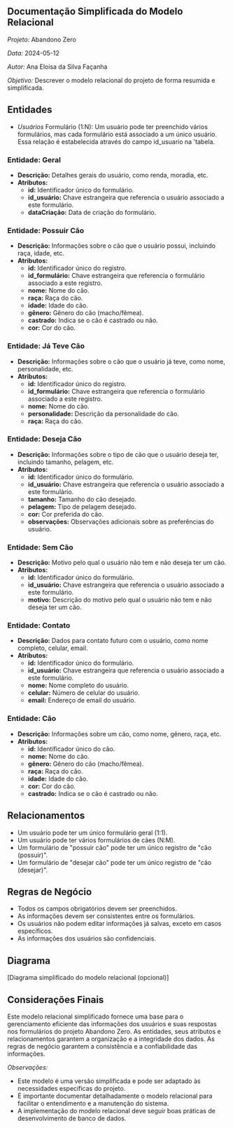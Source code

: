 ## Documentação Simplificada do Modelo Relacional

*Projeto:* Abandono Zero

*Data:* 2024-05-12

*Autor:* Ana Eloisa da Silva Façanha

*Objetivo:* Descrever o modelo relacional do projeto de forma resumida e simplificada.

## Entidades

- *Usuários* Formulário (1:N): Um usuário pode ter preenchido vários formulários, mas cada formulário está associado a um único usuário. Essa relação é estabelecida através do campo id_usuario na 'tabela.

 ### Entidade: Geral

- **Descrição:** Detalhes gerais do usuário, como renda, moradia, etc.
- **Atributos:**
  - **id:** Identificador único do formulário.
  - **id_usuário:** Chave estrangeira que referencia o usuário associado a este formulário.
  - **dataCriação:** Data de criação do formulário.

### Entidade: Possuir Cão

- **Descrição:** Informações sobre o cão que o usuário possui, incluindo raça, idade, etc.
- **Atributos:**
  - **id:** Identificador único do registro.
  - **id_formulário:** Chave estrangeira que referencia o formulário associado a este registro.
  - **nome:** Nome do cão.
  - **raça:** Raça do cão.
  - **idade:** Idade do cão.
  - **gênero:** Gênero do cão (macho/fêmea).
  - **castrado:** Indica se o cão é castrado ou não.
  - **cor:** Cor do cão.

### Entidade: Já Teve Cão

- **Descrição:** Informações sobre o cão que o usuário já teve, como nome, personalidade, etc.
- **Atributos:**
  - **id:** Identificador único do registro.
  - **id_formulário:** Chave estrangeira que referencia o formulário associado a este registro.
  - **nome:** Nome do cão.
  - **personalidade:** Descrição da personalidade do cão.
  - **raça:** Raça do cão.

### Entidade: Deseja Cão

- **Descrição:** Informações sobre o tipo de cão que o usuário deseja ter, incluindo tamanho, pelagem, etc.
- **Atributos:**
  - **id:** Identificador único do formulário.
  - **id_usuário:** Chave estrangeira que referencia o usuário associado a este formulário.
  - **tamanho:** Tamanho do cão desejado.
  - **pelagem:** Tipo de pelagem desejado.
  - **cor:** Cor preferida do cão.
  - **observações:** Observações adicionais sobre as preferências do usuário.

### Entidade: Sem Cão

- **Descrição:** Motivo pelo qual o usuário não tem e não deseja ter um cão.
- **Atributos:**
  - **id:** Identificador único do formulário.
  - **id_usuário:** Chave estrangeira que referencia o usuário associado a este formulário.
  - **motivo:** Descrição do motivo pelo qual o usuário não tem e não deseja ter um cão.

### Entidade: Contato

- **Descrição:** Dados para contato futuro com o usuário, como nome completo, celular, email.
- **Atributos:**
  - **id:** Identificador único do formulário.
  - **id_usuário:** Chave estrangeira que referencia o usuário associado a este formulário.
  - **nome:** Nome completo do usuário.
  - **celular:** Número de celular do usuário.
  - **email:** Endereço de email do usuário.

### Entidade: Cão

- **Descrição:** Informações sobre um cão, como nome, gênero, raça, etc.
- **Atributos:**
  - **id:** Identificador único do cão.
  - **nome:** Nome do cão.
  - **gênero:** Gênero do cão (macho/fêmea).
  - **raça:** Raça do cão.
  - **idade:** Idade do cão.
  - **cor:** Cor do cão.
  - **castrado:** Indica se o cão é castrado ou não.


## Relacionamentos

- Um usuário pode ter um único formulário geral (1:1).
- Um usuário pode ter vários formulários de cães (N:M).
- Um formulário de "possuir cão" pode ter um único registro de "cão (possuir)".
- Um formulário de "desejar cão" pode ter um único registro de "cão (desejar)".

## Regras de Negócio

- Todos os campos obrigatórios devem ser preenchidos.
- As informações devem ser consistentes entre os formulários.
- Os usuários não podem editar informações já salvas, exceto em casos específicos.
- As informações dos usuários são confidenciais.

## Diagrama

[Diagrama simplificado do modelo relacional (opcional)]

## Considerações Finais

Este modelo relacional simplificado fornece uma base para o gerenciamento eficiente das informações dos usuários e suas respostas nos formulários do projeto Abandono Zero. As entidades, seus atributos e relacionamentos garantem a organização e a integridade dos dados. As regras de negócio garantem a consistência e a confiabilidade das informações.

*Observações:*

- Este modelo é uma versão simplificada e pode ser adaptado às necessidades específicas do projeto.
- É importante documentar detalhadamente o modelo relacional para facilitar o entendimento e a manutenção do sistema.
- A implementação do modelo relacional deve seguir boas práticas de desenvolvimento de banco de dados.




